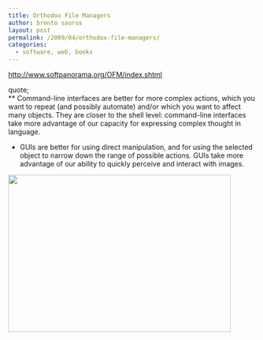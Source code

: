 ```yaml
---
title: Orthodox File Managers
author: bronto saurus
layout: post
permalink: /2009/04/orthodox-file-managers/
categories:
  - software, web, books
---
```

<a href="http://www.softpanorama.org/OFM/index.shtml" target="_blank" >http://www.softpanorama.org/OFM/index.shtml</a>

quote;  
** Command-line interfaces are better for more complex actions, which you want to repeat (and possibly automate) and/or which you want to affect many objects. They are closer to the shell level: command-line interfaces take more advantage of our capacity for expressing complex thought in language.</p> 

* GUIs are better for using direct manipulation, and for using the selected object to narrow down the range of possible actions. GUIs take more advantage of our ability to quickly perceive and interact with images. </i>

<img src="/images/totalrun.png" width="452" height="319" border="0" alt="" />